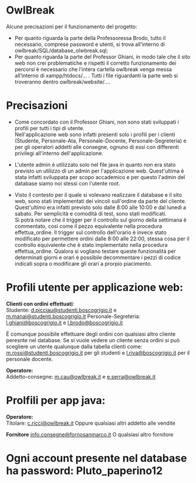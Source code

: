 # OwlBreak
Alcune precisazioni per il funzionamento del progetto:  
* Per quanto riguarda la parte della Professoressa Brodo, tutto il necessario, comprese password e utenti, si trova all’interno di owlbreak/SQL/database_olwbreak.sql;  
* Per quanto riguarda la parte del Professor Ghiani, in modo tale che il sito web non crei problematiche e rispetti il corretto funzionamento dei percorsi è necessario che l’intera cartella owlbreak venga messa all’interno di xampp/htdocs/… .
Tutti i file riguardanti la parte web si troveranno dentro owlbreak/website/….

# Precisazioni
* Come concordato con il Professor Ghiani, non sono stati sviluppati i profili per tutti i tipi di utente.  
  Nell'applicazione web sono infatti presenti solo i profili per i clienti (Studente, Personale-Ata, Personale-Docente, Personale-Segreteria) e per gli operatori addetti alle consegne, ognuno di essi con differenti privilegi all'interno dell'applicazione.

* L'utente admin è utilizzato solo nel file java in quanto non era stato previsto un utilizzo di un admin per l'applicazione web. 
  Quest'ultima è stata infatti sviluppata per scopo accademico e per questo l'admin del database siamo noi stessi con l'utente root.

* Visto il contesto per il quale si volevano realizzare il database e il sito web, sono stati implementati dei vincoli sull'ordine da parte del cliente.  
  Quest'ultimo era infatti previsto solo dalle 8:00 alle 10:00 e dal lunedì a sabato. Per semplicità e comodità di test, sono stati modificati.  
  Si potrà notare che il trigger per il controllo sul giorno della settimana è commentato, così come il pezzo equivalente nella procedura effettua_ordine.
  Il trigger sul controllo dell'orario è invece stato modificato per permettere ordini dalle 8:00 alle 22:00, stessa cosa per il controllo equivalente che è stato implementato nella procedura effettua_ordine. 
  Qualora si vogliano testare queste funzionalità per determinati giorni e orari è possibile decommentare i pezzi di codice indicati sopra o modificare gli orari a prorpio piacimento. 
  
# Profili utente per applicazione web:
**Clienti con ordini effettuati**:  
Studente: d.picciau@studenti.boscogrigio.it e m.manai@studenti.boscogrigio.it
Personale-Segreteria: l.ghiani@boscogrigio.it e l.brodo@boscogrigio.it  

È comunque possibile effettuare degli ordini con qualsiasi altro cliente peresnte nel database.
Se si vuole vedere un cliente senza ordini si può scegliere un utente qualunque dalla tabella clienti come:   
m.rossi@studenti.boscogrigio.it per gli studenti e l.riva@boscogrigio.it per il personale docente.

**Operatore:**   
Addetto-consegne: m.cau@owlbreak.it e e.serra@owlbreak.it

# Prolfili per app java:
**Operatore:**   
Titolare: c.ricci@owlbreak.it
Oppure qualsiasi altri addetto alle vendite

**Fornitore**
info.consegne@fornosanmarco.it
O qualsiasi altro fornitore
  
# Ogni account presente nel database ha password: Pluto_paperino12

